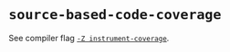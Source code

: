 # `source-based-code-coverage`

See compiler flag [`-Z instrument-coverage`].

[`-z instrument-coverage`]: ./instrument-coverage.html

